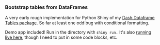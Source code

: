 ### Bootstrap tables from DataFrames

A very early rough implementation for Python Shiny of my [Dash Dataframe Tables package](https://github.com/astrowonk/dash_dataframe_table). So far at least one odd bug with conditional formatting.

Demo app included! Run in the directory with `shiny run.` It's also [running live here](https://marcoshuerta.com/shiny/shiny_tables/), though I need to put in some code blocks, etc.

